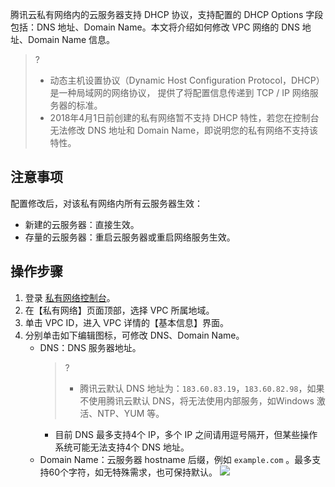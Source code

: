 腾讯云私有网络内的云服务器支持 DHCP 协议，支持配置的 DHCP Options 字段包括：DNS 地址、Domain Name。本文将介绍如何修改 VPC 网络的 DNS 地址、Domain Name 信息。
>?
>+ 动态主机设置协议（Dynamic Host Configuration Protocol，DHCP）是一种局域网的网络协议， 提供了将配置信息传递到 TCP / IP 网络服务器的标准。 
>+  2018年4月1日前创建的私有网络暂不支持 DHCP 特性，若您在控制台无法修改 DNS 地址和 Domain Name，即说明您的私有网络不支持该特性。

## 注意事项
配置修改后，对该私有网络内所有云服务器生效：
 + 新建的云服务器：直接生效。
 + 存量的云服务器：重启云服务器或重启网络服务生效。

## 操作步骤
1. 登录 [私有网络控制台](https://console.cloud.tencent.com/vpc)。
2. 在【私有网络】页面顶部，选择 VPC 所属地域。
3. 单击 VPC ID，进入 VPC 详情的【基本信息】界面。
4. 分别单击如下编辑图标，可修改 DNS、Domain Name。
   + DNS：DNS 服务器地址。
     >?
     >+ 腾讯云默认 DNS 地址为：`183.60.83.19`，`183.60.82.98`，如果不使用腾讯云默认 DNS，将无法使用内部服务，如Windows 激活、NTP、YUM 等。
     + 目前 DNS 最多支持4个 IP，多个 IP 之间请用逗号隔开，但某些操作系统可能无法支持4个 DNS 地址。
   + Domain Name：云服务器 hostname 后缀，例如 `example.com` 。最多支持60个字符，如无特殊需求，也可保持默认。
    ![](https://main.qcloudimg.com/raw/442b679b1032e60d55643fcfddc132fc.png)
